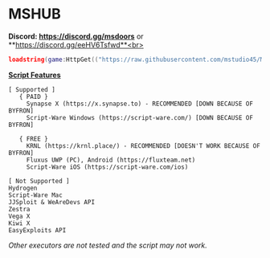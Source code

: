 # MSHUB
**Discord: https://discord.gg/msdoors** or **https://discord.gg/eeHV6Tsfwd**<br>
```lua
loadstring(game:HttpGet(("https://raw.githubusercontent.com/mstudio45/MSDOORS/main/MSHUB_Loader.lua"),true))()
```
**[Script Features](https://github.com/mstudio45/MSDOORS/blob/main/Script%20Features.md)**<br>
```
[ Supported ]
   { PAID }
     Synapse X (https://x.synapse.to) - RECOMMENDED [DOWN BECAUSE OF BYFRON]
     Script-Ware Windows (https://script-ware.com/) [DOWN BECAUSE OF BYFRON]

   { FREE }
     KRNL (https://krnl.place/) - RECOMMENDED [DOESN'T WORK BECAUSE OF BYFRON]
     Fluxus UWP (PC), Android (https://fluxteam.net)
     Script-Ware iOS (https://script-ware.com/ios)

[ Not Supported ]
Hydrogen
Script-Ware Mac
JJSploit & WeAreDevs API
Zestra
Vega X
Kiwi X
EasyExploits API
```
*Other executors are not tested and the script may not work.*<br>
